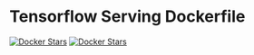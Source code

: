 # Tensorflow Serving Dockerfile #

[![Docker Stars](https://img.shields.io/docker/automated/illagrenan/tensorflow-serving.svg)](https://hub.docker.com/r/illagrenan/tensorflow-serving/)
[![Docker Stars](https://img.shields.io/docker/build/illagrenan/tensorflow-serving.svg)](https://hub.docker.com/r/illagrenan/tensorflow-serving/)
